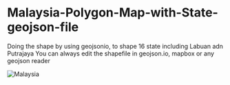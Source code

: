 # Malaysia-Polygon-Map-with-State-geojson-file
Doing the shape by using geojsonio, to shape 16 state including Labuan adn Putrajaya
You can always edit the shapefile in geojson.io, mapbox or any geojson reader


![Malaysia](https://user-images.githubusercontent.com/43713830/74114482-3fe83d00-4be5-11ea-9966-6c43ad5cc9d9.PNG)
